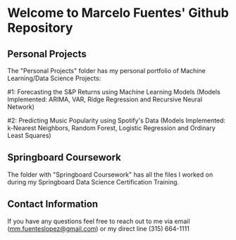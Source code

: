 # Welcome to Marcelo Fuentes' Github Repository

## Personal Projects
The "Personal Projects" folder has my personal portfolio of Machine Learning/Data Science Projects:

#1: Forecasting the S&P Returns using Machine Learning Models (Models Implemented: ARIMA, VAR, Ridge Regression and Recursive Neural Network)

#2: Predicting Music Popularity using Spotify's Data (Models Implemented: k-Nearest Neighbors, Random Forest, Logistic Regression and Ordinary Least Squares)  

## Springboard Coursework
The folder with "Springboard Coursework" has all the files I worked on during my Springboard Data Science Certification Training.

## Contact Information
If you have any questions feel free to reach out to me via email (mm.fuenteslopez@gmail.com) or my direct line (315) 664-1111
